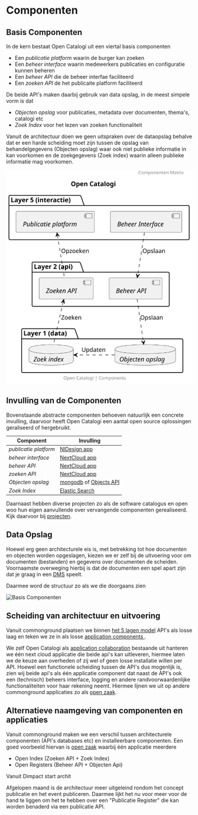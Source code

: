 # Componenten

## Basis Componenten
In de kern bestaat Open Catalogi uit een viertal basis componenten

- Een _publicatie platform_ waarin de burger kan zoeken
- Een _beheer interface_ waarin medewerkers publicaties en configuratie kunnen beheren
- Een _beheer API_ die de beheer interfae faciliteerd
- Een _zoeken API_ de het publicaite platform faciliteerd

De beide API's maken daarbij gebruik van data opslag, in de meest simpele vorm is dat 
- _Objecten opslag_ voor publicaties, metadata over documenten, thema's, catalogi etc
- _Zoek Index_ voor het lezen van zoeken functionaliteit 

Vanuit de architectuur doen we geen uitspraken over de dataopslag behalve dat er een harde scheiding moet zijn tussen de opslag van behandelgegevens (Objecten opslag) waar ook niet publieke informatie in kan voorkomen en de zoekgegevens (Zoek index) waarin alleen publieke informatie mag voorkomen.

![components_commonground](./handleidingen/components_commonground.svg)

## Invulling van de Componenten
Bovenstaande abstracte componenten behoeven natuurlijk een concrete invulling, daarvoor heeft Open Catalogi een aantal open source oplossingen geraliseerd of hergebruikt.

| Component | Invulling |
| ----------- | ----------- |
| _publicatie platform_ | [NlDesign app](https://github.com/OpenCatalogi/web-app) |
| _beheer interface_ | [NextCloud app](https://github.com/ConductionNL/opencatalogi) |
| _beheer API_ | [NextCloud app](https://github.com/ConductionNL/opencatalogi) |
| _zoeken API_ | [NextCloud app](https://github.com/ConductionNL/opencatalogi) |
| _Objecten opslag_ | [mongodb](https://github.com/mongodb/mongo) of [Objects API](https://github.com/maykinmedia/objects-api) |
| _Zoek Index_ |  [Elastic Search](https://github.com/elastic/elasticsearch) |

Daarnaast hebben diverse projecten zo als de software catalogus en open woo hun eigen aanvullende over vervangende componenten gerealiseerd. Kijk daarvoor bij [projecten](Projecten).

## Data Opslag
Hoewel erg geen architecturele eis is, met betrekking tot hoe documenten en objecten worden opgeslagen, kiezen we er zelf bij de uitvoering voor om documenten (bestanden) en gegevens over documenten de scheiden. Voornaamste overweging hierbij is dat de documenten een spel apart zijn dat je graag in een [DMS](https://en.wikipedia.org/wiki/Document_management_system) speelt.

Daarmee word de structuur zo als we die doorgaans zien 

![Basis Componenten](../handleidingen/components_commonground_dms.svg)

## Scheiding van architectuur en uitvoering
Vanuit commonground plaatsen we binnen [het 5 lagen model](https://componentencatalogus.commonground.nl/5-lagen-model) API's als losse laag en teken we ze in als losse [application components ](https://pubs.opengroup.org/architecture/archimate301-doc/chap09.html#_Toc489946066). 



We zelf Open Catalogi als [application collaboration](https://pubs.opengroup.org/architecture/archimate301-doc/chap09.html#_Toc489946067) bestaande uit  hanteren we één next cloud applicatie die beide api's kan uitleveren, hiermee laten we de keuze aan overheden of zij wel of geen losse installatie willen per API. Hoewel een functionele scheiding tussen de API's dus mogenlijk is, zien wij beide api's als één applicatie component dat naast de API's ook een (technisch) beheers interface, logging en andere randvoorwaardenlijke functionaliteiten voor haar rekening neemt. Hiermee lijnen we uit op andere commonground applicaties zo als [open zaak](https://openzaak.org/).

## Alternatieve naamgeving van componenten en applicaties
Vanuit commonground maken we een verschil tussen architecturele componenten (API's databases etc) en installeerbare componenten. Een goed voorbeeld hiervan is [open zaak](https://openzaak.org/) waarbij één applicatie meerdere

- Open Index (Zoeken API + Zoek Index)
- Open Registers (Beheer API + Objecten Api)

Vanuit Dimpact start archit

Afgelopen maand is de architectuur meer uitgeleind rondom het concept publicatie en het event publiceren. Daarmee lijkt het nu voor meer voor de hand te liggen om het te hebben over een "Publicatie Register" die kan worden benaderd via een publicatie API.

